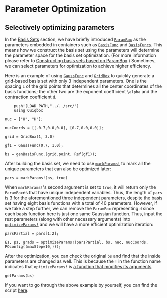# Parameter Optimization

## Selectively optimizing parameters

In the [Basis Sets](@ref) section, we have briefly introduced [`ParamBox`](@ref) as the parameters embedded in containers such as [`BasisFunc`](@ref) and [`BasisFuncs`](@ref). This means how we construct the basis set using the parameters will determine the parameter space for the basis set optimization. (For more information please refer to [Constructing basis sets based on ParamBox](@ref).) Sometimes, we can select parameters for optimization to achieve higher efficiency.

Here is an example of using [`GaussFunc`](@ref) and [`GridBox`](@ref) to quickly generate a grid-based basis set with only 3 independent parameters. One is the spacing ``L`` of the grid points that determines all the center coordinates of the basis functions; the other two are the exponent coefficient ``\alpha`` and the contraction coefficient ``d``.
```@setup 3
    push!(LOAD_PATH,"../../src/")
    using Quiqbox
```
```@repl 3
nuc = ["H", "H"];

nucCoords = [[-0.7,0.0,0.0], [0.7,0.0,0.0]];

grid = GridBox(1, 3.0)

gf1 = GaussFunc(0.7, 1.0);

bs = genBasisFunc.(grid.point, Ref(gf1));
```

After building the basis set, we need to use [`markParams!`](@ref) to mark all the unique parameters that can also be optimized later:
```@repl 3
pars = markParams!(bs, true)
```

When `markParams!`'s second argument is set to `true`, it will return only the `ParamBox`es that have unique independent variables. Thus, the length of `pars` is 3 for the aforementioned three independent parameters, despite the basis set having eight basis functions with a total of 40 parameters. However, if we take a step further, we can remove the `ParamBox` representing ``d`` since each basis function here is just one same Gaussian function. Thus, input the rest parameters (along with other necessary arguments) into [`optimizeParams!`](@ref) and we will have a more efficient optimization iteration: 
```@repl 3
parsPartial = pars[1:2];

Es, ps, grads = optimizeParams!(parsPartial, bs, nuc, nucCoords, POconfig((maxStep=10,)));
```

After the optimization, you can check the original `bs` and find that the inside parameters are changed as well. This is because the `!` in the function name indicates that `optimizeParams!` is [a function that modifies its arguments](https://docs.julialang.org/en/v1/manual/style-guide/#bang-convention).
```@repl 3
getParams(bs)
```

If you want to go through the above example by yourself, you can find the script [here](https://github.com/frankwswang/Quiqbox.jl/blob/main/examples/OptimizeParams.jl).